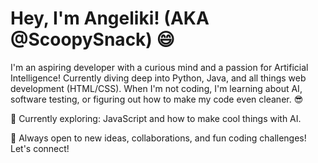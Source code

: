 <h1>Hey, I'm Angeliki! (AKA @ScoopySnack) 😄</h1>

I'm an aspiring developer with a curious mind and a passion for Artificial Intelligence! 
Currently diving deep into Python, Java, and all things web development (HTML/CSS). When I'm not coding, I'm learning about AI, software testing, or figuring out how to make my code even cleaner. 😎

🌱 Currently exploring: JavaScript and how to make cool things with AI.

💬 Always open to new ideas, collaborations, and fun coding challenges! Let's connect!

<!---
ScoopySnack/ScoopySnack is a ✨ special ✨ repository because its `README.md` (this file) appears on your GitHub profile.
You can click the Preview link to take a look at your changes.
--->
